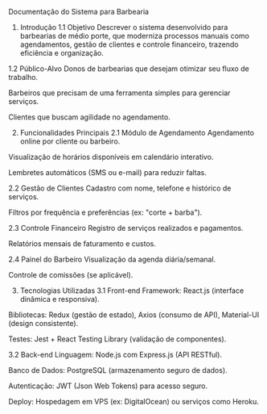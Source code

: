 Documentação do Sistema para Barbearia

1. Introdução
1.1 Objetivo
Descrever o sistema desenvolvido para barbearias de médio porte, que moderniza processos manuais como agendamentos, gestão de clientes e controle financeiro, trazendo eficiência e organização.

1.2 Público-Alvo
Donos de barbearias que desejam otimizar seu fluxo de trabalho.

Barbeiros que precisam de uma ferramenta simples para gerenciar serviços.

Clientes que buscam agilidade no agendamento.

2. Funcionalidades Principais
2.1 Módulo de Agendamento
Agendamento online por cliente ou barbeiro.

Visualização de horários disponíveis em calendário interativo.

Lembretes automáticos (SMS ou e-mail) para reduzir faltas.

2.2 Gestão de Clientes
Cadastro com nome, telefone e histórico de serviços.

Filtros por frequência e preferências (ex: "corte + barba").

2.3 Controle Financeiro
Registro de serviços realizados e pagamentos.

Relatórios mensais de faturamento e custos.

2.4 Painel do Barbeiro
Visualização da agenda diária/semanal.

Controle de comissões (se aplicável).

3. Tecnologias Utilizadas
3.1 Front-end
Framework: React.js (interface dinâmica e responsiva).

Bibliotecas: Redux (gestão de estado), Axios (consumo de API), Material-UI (design consistente).

Testes: Jest + React Testing Library (validação de componentes).

3.2 Back-end
Linguagem: Node.js com Express.js (API RESTful).

Banco de Dados: PostgreSQL (armazenamento seguro de dados).

Autenticação: JWT (Json Web Tokens) para acesso seguro.

Deploy: Hospedagem em VPS (ex: DigitalOcean) ou serviços como Heroku.
